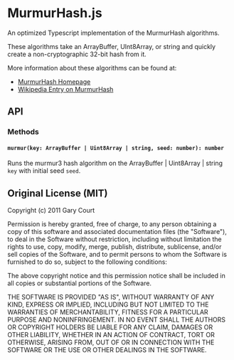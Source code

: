 # MurmurHash.js

An optimized Typescript implementation of the MurmurHash algorithms.

These algorithms take an ArrayBuffer, UInt8Array, or string and quickly create a non-cryptographic 32-bit hash from it.

More information about these algorithms can be found at:

*	[MurmurHash Homepage](http://sites.google.com/site/murmurhash/)
*	[Wikipedia Entry on MurmurHash](http://en.wikipedia.org/wiki/MurmurHash) 

## API

### Methods

#### `murmur(key: ArrayBuffer | Uint8Array | string, seed: number): number`
Runs the murmur3 hash algorithm on the ArrayBuffer | Uint8Array | string `key` with initial seed `seed`.

## Original License (MIT)

Copyright (c) 2011 Gary Court

Permission is hereby granted, free of charge, to any person obtaining a copy of this software and associated documentation files (the "Software"), to deal in the Software without restriction, including without limitation the rights to use, copy, modify, merge, publish, distribute, sublicense, and/or sell copies of the Software, and to permit persons to whom the Software is furnished to do so, subject to the following conditions:

The above copyright notice and this permission notice shall be included in all copies or substantial portions of the Software.

THE SOFTWARE IS PROVIDED "AS IS", WITHOUT WARRANTY OF ANY KIND, EXPRESS OR IMPLIED, INCLUDING BUT NOT LIMITED TO THE WARRANTIES OF MERCHANTABILITY, FITNESS FOR A PARTICULAR PURPOSE AND NONINFRINGEMENT. IN NO EVENT SHALL THE AUTHORS OR COPYRIGHT HOLDERS BE LIABLE FOR ANY CLAIM, DAMAGES OR OTHER LIABILITY, WHETHER IN AN ACTION OF CONTRACT, TORT OR OTHERWISE, ARISING FROM, OUT OF OR IN CONNECTION WITH THE SOFTWARE OR THE USE OR OTHER DEALINGS IN THE SOFTWARE.
